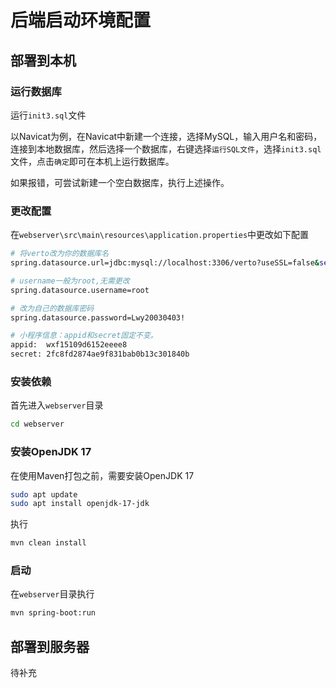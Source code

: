 # 后端启动环境配置

## 部署到本机

### 运行数据库

运行`init3.sql`文件

以Navicat为例，在Navicat中新建一个连接，选择MySQL，输入用户名和密码，连接到本地数据库，然后选择一个数据库，右键选择`运行SQL文件`，选择`init3.sql`文件，点击`确定`即可在本机上运行数据库。

如果报错，可尝试新建一个空白数据库，执行上述操作。

### 更改配置

在`webserver\src\main\resources\application.properties`中更改如下配置

```bash
# 将verto改为你的数据库名
spring.datasource.url=jdbc:mysql://localhost:3306/verto?useSSL=false&serverTimezone=UTC

# username一般为root,无需更改
spring.datasource.username=root

# 改为自己的数据库密码
spring.datasource.password=Lwy20030403!

# 小程序信息：appid和secret固定不变。
appid:	wxf15109d6152eeee8   
secret:	2fc8fd2874ae9f831bab0b13c301840b
```

### 安装依赖

首先进入`webserver`目录
```bash
cd webserver
```

### 安装OpenJDK 17
在使用Maven打包之前，需要安装OpenJDK 17
```bash
sudo apt update
sudo apt install openjdk-17-jdk
```

执行
```bash
mvn clean install
```


### 启动

在`webserver`目录执行
```bash
mvn spring-boot:run
```

## 部署到服务器

待补充




